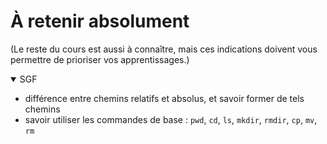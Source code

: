 # À retenir absolument

(Le reste du cours est aussi à connaître, mais ces indications doivent
vous permettre de prioriser vos apprentissages.)

<details open>
  <summary>SGF</summary>

  * différence entre chemins relatifs et absolus, et savoir former de
    tels chemins
  * savoir utiliser les commandes de base : `pwd`, `cd`, `ls`,
  `mkdir`, `rmdir`, `cp`, `mv`, `rm`

</details>
